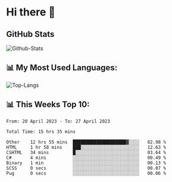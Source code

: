 # Hi there 👋

## GitHub Stats
![Github-Stats](https://github-readme-stats-sigma-five.vercel.app/api?username=ltorson&show_icons=true&theme=radical&count_private=true)

## 📊 My Most Used Languages:
![Top-Langs](https://github-readme-stats-sigma-five.vercel.app/api/top-langs/?username=LTorson&layout=compact&langs_count=10)

## 📊 This Weeks Top 10:
<!--START_SECTION:waka-->

```text
From: 20 April 2023 - To: 27 April 2023

Total Time: 15 hrs 35 mins

Other    12 hrs 55 mins  ████████████████████▓░░░░   82.98 %
HTML     1 hr 58 mins    ███░░░░░░░░░░░░░░░░░░░░░░   12.63 %
CSHTML   34 mins         █░░░░░░░░░░░░░░░░░░░░░░░░   03.64 %
C#       4 mins          ░░░░░░░░░░░░░░░░░░░░░░░░░   00.49 %
Binary   1 min           ░░░░░░░░░░░░░░░░░░░░░░░░░   00.13 %
SCSS     0 secs          ░░░░░░░░░░░░░░░░░░░░░░░░░   00.07 %
Pug      0 secs          ░░░░░░░░░░░░░░░░░░░░░░░░░   00.06 %
```

<!--END_SECTION:waka-->

